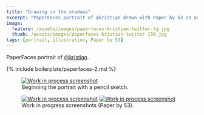 ```yaml
---
title: "Drawing in the shadows"
excerpt: "PaperFaces portrait of @kristian drawn with Paper by 53 on an iPad."
image: 
  feature: /assets/images/paperfaces-kristian-twitter-lg.jpg
  thumb: /assets/images/paperfaces-kristian-twitter-150.jpg
tags: [portrait, illustration, Paper by 53]
---
```


PaperFaces portrait of <a href="http://twitter.com/kristian">@kristian</a>.

{% include boilerplate/paperfaces-2.md %}

<figure>
	<a href="{{ site.url }}/assets/images/paperfaces-kristian-process-1-lg.jpg"><img src="{{ site.url }}/assets/images/paperfaces-kristian-process-1-750.jpg" alt="Work in process screenshot"></a>
	<figcaption>Beginning the portrait with a pencil sketch.</figcaption>
</figure>

<figure class="half">
	<a href="{{ site.url }}/assets/images/paperfaces-kristian-process-2-lg.jpg"><img src="{{ site.url }}/assets/images/paperfaces-kristian-process-2-600.jpg" alt="Work in process screenshot"></a>
	<a href="{{ site.url }}/assets/images/paperfaces-kristian-process-3-lg.jpg"><img src="{{ site.url }}/assets/images/paperfaces-kristian-process-3-600.jpg" alt="Work in process screenshot"></a>
	<figcaption>Work in progress screenshots (Paper by 53).</figcaption>
</figure>